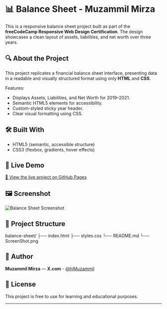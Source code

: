 # 📊 Balance Sheet - Muzammil Mirza

This is a responsive balance sheet project built as part of the **freeCodeCamp Responsive Web Design Certification**. The design showcases a clean layout of assets, liabilities, and net worth over three years.

## 🔍 About the Project

This project replicates a financial balance sheet interface, presenting data in a readable and visually structured format using only **HTML** and **CSS**.

Features:
- Displays Assets, Liabilities, and Net Worth for 2019–2021.
- Semantic HTML5 elements for accessibility.
- Custom-styled sticky year header.
- Clear visual formatting using CSS.

## 🛠️ Built With

- HTML5 (semantic, accessible structure)
- CSS3 (flexbox, gradients, hover effects)

## 🚀 Live Demo

[🔗 View the live project on GitHub Pages](https://mozumil.github.io/Balance-Sheet/)


## 🖼️ Screenshot

![Balance Sheet Screenshot](/home/mirza/GitHub/Balance-Sheet/ScreenShot.png)

## 📁 Project Structure

balance-sheet/
├── index.html
├── styles.css
└── README.md
└── ScreenShot.png

## 👤 Author

**Muzammil Mirza** — **X.com** - [@hiMuzammil](https://x.com/hiMuzammil)

## 📜 License

This project is free to use for learning and educational purposes.

---
